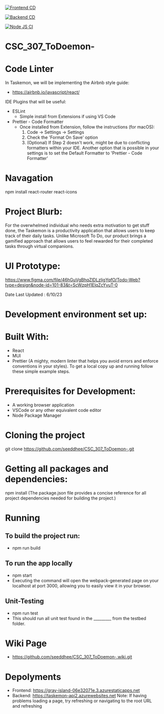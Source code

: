 [![Frontend CD](https://github.com/seeddhee/CSC_307_ToDoemon-/actions/workflows/azure-static-web-apps-gray-island-06e32071e.yml/badge.svg)](https://github.com/seeddhee/CSC_307_ToDoemon-/actions/workflows/azure-static-web-apps-gray-island-06e32071e.yml)

[![Backend CD](https://github.com/seeddhee/CSC_307_ToDoemon-/actions/workflows/michael-dev_taskemon-api2.yml/badge.svg)](https://github.com/seeddhee/CSC_307_ToDoemon-/actions/workflows/michael-dev_taskemon-api2.yml)

[![Node JS CI](https://github.com/seeddhee/CSC_307_ToDoemon-/actions/workflows/node.js.yml/badge.svg)](https://github.com/seeddhee/CSC_307_ToDoemon-/actions/workflows/node.js.yml)

# CSC_307_ToDoemon-

# Code Linter

In Taskemon, we will be implementing the Airbnb style guide:

- https://airbnb.io/javascript/react/

IDE Plugins that will be useful:

- ESLint
  - Simple install from Extensions if using VS Code
- Prettier - Code Formatter
  - Once installed from Extension, follow the instructions (for macOS):
    1. Code -> Settings -> Settings
    2. Check the 'Format On Save' option
    3. (Optional) If Step 2 doesn't work, might be due
       to conflicting formatters within your IDE. Another option
       that is possible in your settings is to set the Default
       Formatter to 'Prettier - Code Formatter'

# Navagation
npm install react-router react-icons

# Project Blurb:

For the overwhelmed individual who needs extra motivation to get stuff done, the Taskemon is a productivity application that allows users to keep track of their daily tasks. Unlike Microsoft To Do, our product brings a gamified approach that allows users to feel rewarded for their completed tasks through virtual companions. 

# UI Prototype:

https://www.figma.com/file/46hGuVgBhqZlDLzligYqfO/Todo-Web?type=design&node-id=101-83&t=ScWzpH1ElqZcYvuT-0

Date Last Updated : 6/10/23

# Development environment set up:

# Built With:
- React 
- MUI
- Prettier (A mighty, modern linter that helps you avoid errors and enforce conventions in your styles).
To get a local copy up and running follow these simple example steps.

# Prerequisites for Development:
- A working browser application 
- VSCode or any other equivalent code editor
- Node Package Manager 

# Cloning the project

git clone https://github.com/seeddhee/CSC_307_ToDoemon-.git <Your-Build-Directory>

  
# Getting all packages and dependencies:
  
npm install (The package.json file provides a concise reference for all project dependencies needed for building the project.)

# Running
## To build the project run:
- npm run build

## To run the app locally
- npm start
- Executing the command will open the webpack-generated page on your localhost at port 3000, allowing you to easily view it in your browser.
  
## Unit-Testing
- npm run test
- This should run all unit test found in the _________ from the testbed folder.

# Wiki Page 
- https://github.com/seeddhee/CSC_307_ToDoemon-.wiki.git


# Depolyments 
- Frontend: https://gray-island-06e32071e.3.azurestaticapps.net
- Backend: https://taskemon-api2.azurewebsites.net
Note: If having problems loading a page, try refreshing or navigating to the root URL and refreshing
